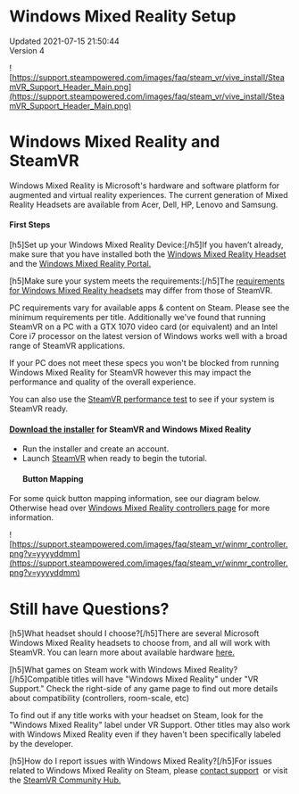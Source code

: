 # Windows Mixed Reality Setup
Updated 2021-07-15 21:50:44  
Version 4  

![https://support.steampowered.com/images/faq/steam_vr/vive_install/SteamVR_Support_Header_Main.png](https://support.steampowered.com/images/faq/steam_vr/vive_install/SteamVR_Support_Header_Main.png)  
  
# Windows Mixed Reality and SteamVR
Windows Mixed Reality is Microsoft's hardware and software platform for augmented and virtual reality experiences. The current generation of Mixed Reality Headsets are available from Acer, Dell, HP, Lenovo and Samsung.  
  
#### First Steps
[h5]Set up your Windows Mixed Reality Device:[/h5]If you haven’t already, make sure that you have installed both the [Windows Mixed Reality Headset](https://docs.microsoft.com/en-us/windows/mixed-reality/enthusiast-guide/set-up-windows-mixed-reality) and the [Windows Mixed Reality Portal.](https://docs.microsoft.com/en-us/windows/mixed-reality/enthusiast-guide/install-windows-mixed-reality)  
  
[h5]Make sure your system meets the requirements:[/h5]The [requirements for Windows Mixed Reality headsets](https://support.microsoft.com/en-us/help/4039260/windows-10-mixed-reality-pc-hardware-guidelines) may differ from those of SteamVR.  
  
PC requirements vary for available apps & content on Steam. Please see the minimum requirements per title. Additionally we've found that running SteamVR on a PC with a GTX 1070 video card (or equivalent) and an Intel Core i7 processor on the latest version of Windows works well with a broad range of SteamVR applications.  
  
If your PC does not meet these specs you won't be blocked from running Windows Mixed Reality for SteamVR however this may impact the performance and quality of the overall experience.  
  
You can also use the [SteamVR performance test](http://store.steampowered.com/app/323910/SteamVR_Performance_Test/) to see if your system is SteamVR ready.  
  
#### [Download the installer](https://steamcdn-a.akamaihd.net/client/installer/SteamWindowsMRInstaller.exe) for SteamVR and Windows Mixed Reality
* Run the installer and create an account.
* Launch [SteamVR](steam://run/250820) when ready to begin the tutorial.
  #### Button Mapping
For some quick button mapping information, see our diagram below. Otherwise head over [Windows Mixed Reality controllers page](https://support.microsoft.com/en-us/help/4040517/windows-10-controllers-windows-mixed-reality) for more information.  
  
![https://support.steampowered.com/images/faq/steam_vr/winmr_controller.png?v=yyyyddmm](https://support.steampowered.com/images/faq/steam_vr/winmr_controller.png?v=yyyyddmm)  
  
# Still have Questions?
[h5]What headset should I choose?[/h5]There are several Microsoft Windows Mixed Reality headsets to choose from, and all will work with SteamVR. You can learn more about available hardware [here.](https://www.microsoft.com/en-us/windows/windows-mixed-reality)  
  
[h5]What games on Steam work with Windows Mixed Reality?[/h5]Compatible titles will have "Windows Mixed Reality" under "VR Support." Check the right-side of any game page to find out more details about compatibility (controllers, room-scale, etc)  
  
To find out if any title works with your headset on Steam, look for the "Windows Mixed Reality" label under VR Support. Other titles may also work with Windows Mixed Reality even if they haven't been specifically labeled by the developer.  
  
[h5]How do I report issues with Windows Mixed Reality?[/h5]For issues related to Windows Mixed Reality on Steam, please [contact support](https://help.steampowered.com/en/wizard/HelpWithGame/?appid=250820) ﻿ or visit the [SteamVR Community Hub﻿.](https://steamcommunity.com/app/250820)